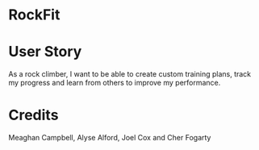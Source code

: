 # RockFit

# User Story
As a rock climber, I want to be able to create custom training plans, track my progress and learn from others to improve my performance.

# Credits
Meaghan Campbell, Alyse Alford, Joel Cox and Cher Fogarty